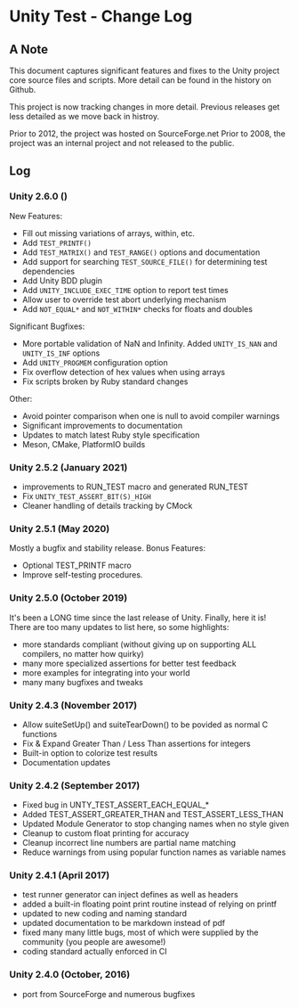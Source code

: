 # Unity Test - Change Log

## A Note

This document captures significant features and fixes to the Unity project core source files 
and scripts. More detail can be found in the history on Github. 

This project is now tracking changes in more detail. Previous releases get less detailed as
we move back in histroy. 

Prior to 2012, the project was hosted on SourceForge.net
Prior to 2008, the project was an internal project and not released to the public.

## Log

### Unity 2.6.0 ()

New Features:

  - Fill out missing variations of arrays, within, etc. 
  - Add `TEST_PRINTF()`
  - Add `TEST_MATRIX()` and `TEST_RANGE()` options and documentation
  - Add support for searching `TEST_SOURCE_FILE()` for determining test dependencies
  - Add Unity BDD plugin
  - Add `UNITY_INCLUDE_EXEC_TIME` option to report test times
  - Allow user to override test abort underlying mechanism
  - Add `NOT_EQUAL*` and `NOT_WITHIN*` checks for floats and doubles 

Significant Bugfixes:

  - More portable validation of NaN and Infinity. Added `UNITY_IS_NAN` and `UNITY_IS_INF` options
  - Add `UNITY_PROGMEM` configuration option
  - Fix overflow detection of hex values when using arrays
  - Fix scripts broken by Ruby standard changes

Other:

  - Avoid pointer comparison when one is null to avoid compiler warnings
  - Significant improvements to documentation
  - Updates to match latest Ruby style specification
  - Meson, CMake, PlatformIO builds

### Unity 2.5.2 (January 2021)

  - improvements to RUN_TEST macro and generated RUN_TEST
  - Fix `UNITY_TEST_ASSERT_BIT(S)_HIGH`
  - Cleaner handling of details tracking by CMock

### Unity 2.5.1 (May 2020)

Mostly a bugfix and stability release.
Bonus Features:

  - Optional TEST_PRINTF macro
  - Improve self-testing procedures.

### Unity 2.5.0 (October 2019)

It's been a LONG time since the last release of Unity. Finally, here it is!
There are too many updates to list here, so some highlights:

  - more standards compliant (without giving up on supporting ALL compilers, no matter how quirky)
  - many more specialized assertions for better test feedback
  - more examples for integrating into your world
  - many many bugfixes and tweaks

### Unity 2.4.3 (November 2017)

  - Allow suiteSetUp() and suiteTearDown() to be povided as normal C functions
  - Fix & Expand Greater Than / Less Than assertions for integers
  - Built-in option to colorize test results
  - Documentation updates

### Unity 2.4.2 (September 2017)

  - Fixed bug in UNTY_TEST_ASSERT_EACH_EQUAL_*
  - Added TEST_ASSERT_GREATER_THAN and TEST_ASSERT_LESS_THAN
  - Updated Module Generator to stop changing names when no style given
  - Cleanup to custom float printing for accuracy
  - Cleanup incorrect line numbers are partial name matching
  - Reduce warnings from using popular function names as variable names

### Unity 2.4.1 (April 2017)

  - test runner generator can inject defines as well as headers
  - added a built-in floating point print routine instead of relying on printf
  - updated to new coding and naming standard
  - updated documentation to be markdown instead of pdf
  - fixed many many little bugs, most of which were supplied by the community (you people are awesome!)
  - coding standard actually enforced in CI

### Unity 2.4.0 (October, 2016)

  - port from SourceForge and numerous bugfixes
